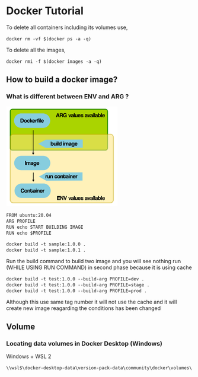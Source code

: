 # Docker Tutorial

To delete all containers including its volumes use,
```
docker rm -vf $(docker ps -a -q)
```

To delete all the images,
```
docker rmi -f $(docker images -a -q)
```


## How to build a docker image?

### What is different between ENV and ARG ?

<img src="./images/docker_environment_build_args.png" alt="Docker environment variables" width="300">

```
FROM ubuntu:20.04
ARG PROFILE
RUN echo START BUILDING IMAGE
RUN echo $PROFILE
```

```
docker build -t sample:1.0.0 .
docker build -t sample:1.0.1 .
```

Run the build command to build two image and you will see nothing run (WHILE USING RUN COMMAND) in second phase because it is using cache


```
docker build -t test:1.0.0 --build-arg PROFILE=dev .
docker build -t test:1.0.0 --build-arg PROFILE=stage .
docker build -t test:1.0.0 --build-arg PROFILE=prod .
```

Although this use same tag number it will not use the cache and it will create new image reagarding the conditions has been changed

## Volume

### Locating data volumes in Docker Desktop (Windows)

Windows + WSL 2
```
\\wsl$\docker-desktop-data\version-pack-data\community\docker\volumes\
```